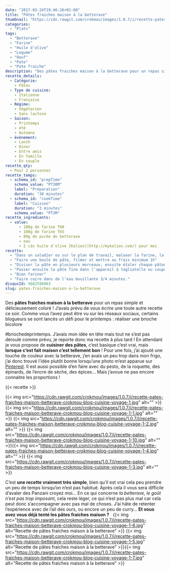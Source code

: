 ```yaml
---
date: "2017-03-24T19:46:26+01:00"
title: "Pâtes fraiches maison à la betterave"
thumbnail: "https://cdn.rawgit.com/crokmou/images/1.0.7/i/recette-pates-fraiches-maison-betterave-crokmou-blog-cuisine-voyage-1-8.jpg"
categories:
  - "Plats"
tags:
  - "Betterave"
  - "Farine"
  - "Huile d'olive"
  - "Legume"
  - "Oeuf"
  - "Pate"
  - "Pate fraiche"
description: "Des pâtes fraiches maison à la betterave pour un repas simple et délicieusement coloré ! J'avais prévu de vous écrire une toute autre recette ce soir..."
recette_details:
  - Catégorie:
    - Pâtes
  - Type de cuisine:
    - Italienne
    - Française  
  - Régime:
    - Végétarien
    - Sans lactose
  - Saison:
    - Printemps
    - été
    - Automne
  - évènement:
    - Lunch
    - Diner
    - Entre amis
    - En famille
    - En couple
recette_qty:
  - Pour 2 personnes
recette_temps:
  - schema_id: "prepTime"
    schema_value: "PT30M"
    label: "Préparation"
    duration: "30 minutes"
  - schema_id: "cookTime"
    label: "Cuisson"
    duration: "3 minutes"
    schema_value: "PT3M"
recette_ingredients:
  - value:
      - 100g de farine T00
      - 100g de farine T65
      - 80g de purée de betterave
      - eau
      - 2 càs huile d'olive [Kalios](http://mykalios.com/) pour moi
recette:
  - "Dans un saladier ou sur le plan de travail, malaxer la farine, la purée de betterave et deux cuillères à soupe d’huile d’olive. Il va falloir pétrir un bon 5/10 minutes afin que la pâte devienne homogène et lisse. Si la pâte semble trop sèche, ajouter un peu d’eau, si au contraire celle-ci semble trop humide, ajouter un peu de farine. C’est une question d’habitude, avec le temps on apprend à « ressentir » la pâte, si si !"
  - "Faire une boule de pâte, filmer et mettre au frais minimum 1h"
  - "Diviser la pâte en plusieurs morceaux, ensuite étaler chaque pâton très finement soit avec une machine à pâte, soit au rouleau (ça fait un peu les bras). Ne pas hésiter à fariner si cela colle trop. Sur ma machine Atlas mercato 150, j’ai terminé au cran 7."
  - "Passer ensuite la pâte fine dans l’appareil à tagliatelle ou couper finement au couteau. Pour cela replier la pâte sur elle même sans écraser et couper de fines bandes en guise de tagliatelles."
  - "Bien fariner"
  - "Faire cuire dans de l’eau bouillante 3/4 minutes."
disqusId: 5662596063
slug: pates-fraiches-maison-a-la-betterave
---
```


Des **pâtes fraiches maison à la betterave** pour un repas simple et délicieusement coloré ! J’avais prévu de vous écrire une toute autre recette ce soir. Comme vous l’avez peut être vu sur les réseaux sociaux, certains blogueurs se sont lancés un défi pour le printemps : réaliser une brioche bicolore

#briochedeprintemps. J’avais mon idée en tête mais tout ne s’est pas déroulé comme prévu, je reporte donc ma recette à plus tard ! En attendant je vous propose de **cuisiner des pâtes**, c’est basique c’est vrai, mais **lorsque c’est fait maison c’est tellement bon** ! Pour une fois, j’ai ajouté une touche de couleur avec la betterave, j’en avais un peu trop dans mon frigo, j’ai donc trouvé l’idée plutôt bonne lorsqu’une photo m’est apparue sur [Pinterest](https://www.pinterest.com/blogcrokmou/). Il est aussi possible d’en faire avec du pesto, de la roquette, des épinards, de l’encre de sèche, des épices… Mais j’avoue ne pas encore connaitre les proportions !

{{< recette >}}

{{< img src="https://cdn.rawgit.com/crokmou/images/1.0.7/i/recette-pates-fraiches-maison-betterave-crokmou-blog-cuisine-voyage-1.jpg" alt="" >}} {{< img src="https://cdn.rawgit.com/crokmou/images/1.0.7/i/recette-pates-fraiches-maison-betterave-crokmou-blog-cuisine-voyage-1-1.jpg" alt="" >}} {{< img src="https://cdn.rawgit.com/crokmou/images/1.0.7/i/recette-pates-fraiches-maison-betterave-crokmou-blog-cuisine-voyage-1-2.jpg" alt="" >}} {{< img src="https://cdn.rawgit.com/crokmou/images/1.0.7/i/recette-pates-fraiches-maison-betterave-crokmou-blog-cuisine-voyage-1-10.jpg" alt="" >}}{{< img src="https://cdn.rawgit.com/crokmou/images/1.0.7/i/recette-pates-fraiches-maison-betterave-crokmou-blog-cuisine-voyage-1-4.jpg" alt="" >}} {{< img src="https://cdn.rawgit.com/crokmou/images/1.0.7/i/recette-pates-fraiches-maison-betterave-crokmou-blog-cuisine-voyage-1-3.jpg" alt="" >}}  

C’est **une recette vraiment très simple**, bien qu’il est vrai cela peu prendre un peu de temps lorsqu’on n’est pas habitué. Après cela il vous sera difficile d’avaler des Panzani croyez moi… En ce qui concerne _la betterave, le goût n’est pas trop imposant_, cela reste léger, ce qui n’est pas plus mal car cela peut donc s’accompagner avec pas mal de choses. J’ai hâte de retenter l’expérience avec de l’ail des ours, ou encore un peu de curry… **Et vous avez vous déjà tenté les pâtes fraiches maison ?**   {{< img src="https://cdn.rawgit.com/crokmou/images/1.0.7/i/recette-pates-fraiches-maison-betterave-crokmou-blog-cuisine-voyage-1-6.jpg" alt="Recette de pâtes fraiches maison à la betterave" >}} {{< img src="https://cdn.rawgit.com/crokmou/images/1.0.7/i/recette-pates-fraiches-maison-betterave-crokmou-blog-cuisine-voyage-1-5.jpg" alt="Recette de pâtes fraiches maison à la betterave" >}}{{< img src="https://cdn.rawgit.com/crokmou/images/1.0.7/i/recette-pates-fraiches-maison-betterave-crokmou-blog-cuisine-voyage-1-7.jpg" alt="Recette de pâtes fraiches maison à la betterave" >}}
